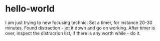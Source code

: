 # hello-world

I am just trying to new focusing technic:
Set a timer, for instance 20-30 minutes.
Found distraction - jot it down and go on working.
After timer is over, inspect the distracrion list, 
if there is any worth while - do it.
